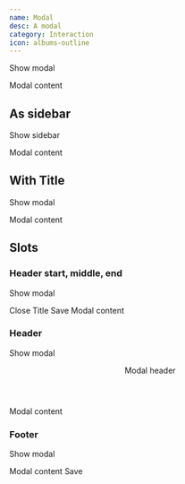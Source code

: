 ```yaml
---
name: Modal
desc: A modal
category: Interaction
icon: albums-outline
---
```


<core-button onclick="modal.show()">Show modal</core-button>

<core-knobs  element="core-modal">
<core-modal id="modal">
  Modal content
</core-modal>
</core-knobs>

## As sidebar

<core-button onclick="sidebar.show()">Show sidebar</core-button>

<core-knobs  element="core-modal">
<style>
#sidebar {
  --core-modal-max-width: 90vw;
  --core-modal-width: auto;
  --core-modal-min-width: 400px;
  --core-modal-min-height: 100vh;
  --core-modal-translateY: 0px;
  --core-modal-translateX: -100%;
  --core-modal-justify: start;
}
#sidebar[open] {
  --core-modal-translateY: 0px;
  --core-modal-translateX: 0px;
}
</style>
<core-modal id="sidebar">
Modal content
</core-modal>
</core-knobs>

## With Title

<core-button onclick="modalTwo.show()">Show modal</core-button>

<core-knobs hideTabs  element="core-modal">
<core-modal title="Title" id="modalTwo">
  Modal content
</core-modal>
</core-knobs>

## Slots

### Header start, middle, end

<core-button onclick="modalThree.show()">Show modal</core-button>

<core-knobs hideTabs  element="core-modal">
<core-modal id="modalThree">
  <core-button slot="header-start" type="transparent" onclick="modalThree.close()" size="sm">Close</core-button>
  <core-text slot="header-middle">Title</core-text>
  <core-button slot="header-end" type="transparent" size="sm">Save</core-button>
  Modal content
</core-modal>
</core-knobs>

### Header

<core-button onclick="modalFour.show()">Show modal</core-button>

<core-knobs hideTabs  element="core-modal">
<core-modal id="modalFour">
<header slot="header">Modal header</header>
  Modal content
</core-modal>
</core-knobs>

### Footer

<core-button onclick="modalFive.show()">Show modal</core-button>

<core-knobs hideTabs  element="core-modal">
<core-modal id="modalFive">
  Modal content
  <core-button slot="footer" full type="primary">Save</core-button>
</core-modal>
</core-knobs>
